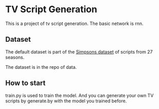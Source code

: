# TV Script Generation
This is a project of tv script generation. The basic network is rnn.

## Dataset
The default dataset is part of the [Simpsons dataset](https://www.kaggle.com/wcukierski/the-simpsons-by-the-data) of scripts from 27 seasons.

The dataset is in the repo of data.

## How to start
train.py is used to train the model. And you can generate your own TV scripts by generate.by with the model you trained before.